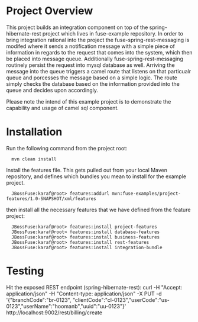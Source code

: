 Project Overview
================

This project builds an integration component on top of the spring-hibernate-rest project which lives in fuse-example repository. In order to bring integration rational into the project the fuse-spring-rest-messaging is modifed where it sends a notification message with a simple piece of information in regards to the request that comes into the system, which then be placed into message queue. Additionally fuse-spring-rest-messaging routinely persist the request into mysql database as well.  Arriving the message into the queue triggers a camel route that listens on that particualr queue and porcesses the message based on a simple logic. The route simply checks the database based on the information provided into the queue and decides upon accordingly. 

Please note the intend of this example project is to demonstrate the capability and usage of camel sql component. 

Installation
============
Run the following command from the project root:

      mvn clean install

Install the features file. This gets pulled out from your local Maven repository, and defines which bundles you mean to install for the example project.

      JBossFuse:karaf@root> features:addurl mvn:fuse-examples/project-features/1.0-SNAPSHOT/xml/features
      
then install all the necessary features that we have defined from the feature project:

      JBossFuse:karaf@root> features:install project-features
      JBossFuse:karaf@root> features:install database-features
      JBossFuse:karaf@root> features:install business-features
      JBossFuse:karaf@root> features:install rest-features
      JBossFuse:karaf@root> features:install integration-bundle
      
Testing
=======
Hit the exposed REST endpoint (spring-hibernate-rest): 
      curl -H "Accept: application/json" -H "Content-type: application/json" -X PUT -d '{"branchCode":"br-0123", "clientCode":"cl-0123","userCode":"us-0123","userName":"hoomanb","uuid":"uu-0123"}' http://localhost:9002/rest/billing/create
      
      
